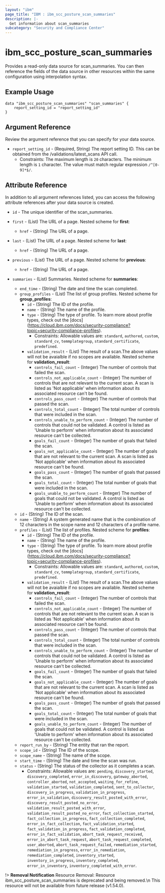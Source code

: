 ```yaml
---
layout: "ibm"
page_title: "IBM : ibm_scc_posture_scan_summaries"
description: |-
  Get information about scan_summaries
subcategory: "Security and Compliance Center"
---
```


# ibm_scc_posture_scan_summaries

Provides a read-only data source for scan_summaries. You can then reference the fields of the data source in other resources within the same configuration using interpolation syntax.

## Example Usage

```hcl
data "ibm_scc_posture_scan_summaries" "scan_summaries" {
	report_setting_id = "report_setting_id"
}
```

## Argument Reference

Review the argument reference that you can specify for your data source.

* `report_setting_id` - (Required, String) The report setting ID. This can be obtained from the /validations/latest_scans API call.
  * Constraints: The maximum length is `20` characters. The minimum length is `1` character. The value must match regular expression `/^[0-9]*$/`.

## Attribute Reference

In addition to all argument references listed, you can access the following attribute references after your data source is created.

* `id` - The unique identifier of the scan_summaries.
* `first` - (List) The URL of a page.
Nested scheme for **first**:
	* `href` - (String) The URL of a page.

* `last` - (List) The URL of a page.
Nested scheme for **last**:
	* `href` - (String) The URL of a page.

* `previous` - (List) The URL of a page.
Nested scheme for **previous**:
	* `href` - (String) The URL of a page.

* `summaries` - (List) Summaries.
Nested scheme for **summaries**:
	* `end_time` - (String) The date and time the scan completed.
	* `group_profiles` - (List) The list of group profiles.
	Nested scheme for **group_profiles**:
		* `id` - (String) The ID of the profile.
		* `name` - (String) The name of the profile.
		* `type` - (String) The type of profile. To learn more about profile types, check out the [docs] (https://cloud.ibm.com/docs/security-compliance?topic=security-compliance-profiles).
		  * Constraints: Allowable values are: `standard`, `authored`, `custom`, `standard_cv`, `temmplategroup`, `standard_certificate`, `predefined`.
		* `validation_result` - (List) The result of a scan.The above values will not be avaialble if no scopes are available.
		Nested scheme for **validation_result**:
			* `controls_fail_count` - (Integer) The number of controls that failed the scan.
			* `controls_not_applicable_count` - (Integer) The number of controls that are not relevant to the current scan. A scan is listed as 'Not applicable' when information about its associated resource can't be found.
			* `controls_pass_count` - (Integer) The number of controls that passed the scan.
			* `controls_total_count` - (Integer) The total number of controls that were included in the scan.
			* `controls_unable_to_perform_count` - (Integer) The number of controls that could not be validated. A control is listed as 'Unable to perform' when information about its associated resource can't be collected.
			* `goals_fail_count` - (Integer) The number of goals that failed the scan.
			* `goals_not_applicable_count` - (Integer) The number of goals that are not relevant to the current scan. A scan is listed as 'Not applicable' when information about its associated resource can't be found.
			* `goals_pass_count` - (Integer) The number of goals that passed the scan.
			* `goals_total_count` - (Integer) The total number of goals that were included in the scan.
			* `goals_unable_to_perform_count` - (Integer) The number of goals that could not be validated. A control is listed as 'Unable to perform' when information about its associated resource can't be collected.
	* `id` - (String) The ID of the scan.
	* `name` - (String) A system generated name that is the combination of 12 characters in the scope name and 12 characters of a profile name.
	* `profiles` - (List) The list of profiles.
	Nested scheme for **profiles**:
		* `id` - (String) The ID of the profile.
		* `name` - (String) The name of the profile.
		* `type` - (String) The type of profile. To learn more about profile types, check out the [docs] (https://cloud.ibm.com/docs/security-compliance?topic=security-compliance-profiles).
		  * Constraints: Allowable values are: `standard`, `authored`, `custom`, `standard_cv`, `temmplategroup`, `standard_certificate`, `predefined`.
		* `validation_result` - (List) The result of a scan.The above values will not be avaialble if no scopes are available.
		Nested scheme for **validation_result**:
			* `controls_fail_count` - (Integer) The number of controls that failed the scan.
			* `controls_not_applicable_count` - (Integer) The number of controls that are not relevant to the current scan. A scan is listed as 'Not applicable' when information about its associated resource can't be found.
			* `controls_pass_count` - (Integer) The number of controls that passed the scan.
			* `controls_total_count` - (Integer) The total number of controls that were included in the scan.
			* `controls_unable_to_perform_count` - (Integer) The number of controls that could not be validated. A control is listed as 'Unable to perform' when information about its associated resource can't be collected.
			* `goals_fail_count` - (Integer) The number of goals that failed the scan.
			* `goals_not_applicable_count` - (Integer) The number of goals that are not relevant to the current scan. A scan is listed as 'Not applicable' when information about its associated resource can't be found.
			* `goals_pass_count` - (Integer) The number of goals that passed the scan.
			* `goals_total_count` - (Integer) The total number of goals that were included in the scan.
			* `goals_unable_to_perform_count` - (Integer) The number of goals that could not be validated. A control is listed as 'Unable to perform' when information about its associated resource can't be collected.
	* `report_run_by` - (String) The entity that ran the report.
	* `scope_id` - (String) The ID of the scope.
	* `scope_name` - (String) The name of the scope.
	* `start_time` - (String) The date and time the scan was run.
	* `status` - (String) The status of the collector as it completes a scan.
	  * Constraints: Allowable values are: `pending`, `discovery_started`, `discovery_completed`, `error_in_discovery`, `gateway_aborted`, `controller_aborted`, `not_accepted`, `waiting_for_refine`, `validation_started`, `validation_completed`, `sent_to_collector`, `discovery_in_progress`, `validation_in_progress`, `error_in_validation`, `discovery_result_posted_with_error`, `discovery_result_posted_no_error`, `validation_result_posted_with_error`, `validation_result_posted_no_error`, `fact_collection_started`, `fact_collection_in_progress`, `fact_collection_completed`, `error_in_fact_collection`, `fact_validation_started`, `fact_validation_in_progress`, `fact_validation_completed`, `error_in_fact_validation`, `abort_task_request_received`, `error_in_abort_task_request`, `abort_task_request_completed`, `user_aborted`, `abort_task_request_failed`, `remediation_started`, `remediation_in_progress`, `error_in_remediation`, `remediation_completed`, `inventory_started`, `inventory_in_progress`, `inventory_completed`, `error_in_inventory`, `inventory_completed_with_error`.

!> **Removal Notification** Resource Removal: Resource ibm_scc_posture_scan_summaries is deprecated and being removed.\n This resource will not be available from future release (v1.54.0).
